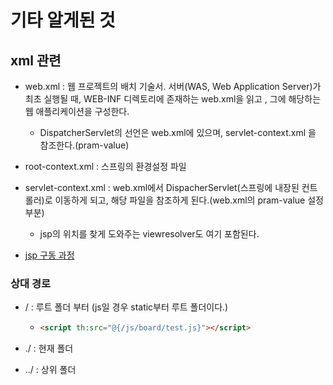 # 기타 알게된 것

## xml 관련

- web.xml : 웹 프로젝트의 배치 기술서. 서버(WAS, Web Application Server)가 최초 실행될 때, WEB-INF 디렉토리에 존재하는 web.xml을 읽고 , 그에 해당하는 웹 애플리케이션을 구성한다.
  - DispatcherServlet의 선언은 web.xml에 있으며, servlet-context.xml 을 참조한다.(pram-value)
- root-context.xml : 스프링의 환경설정 파일
- servlet-context.xml : web.xml에서 DispacherServlet(스프링에 내장된 컨트롤러)로 이동하게 되고, 해당 파일을 참조하게 된다.(web.xml의 pram-value 설정 부분)
  - jsp의 위치를 찾게 도와주는 viewresolver도 여기 포함된다.

- [jsp 구동 과정](https://doublesprogramming.tistory.com/84)

### 상대 경로 

- / : 루트 폴더 부터 (js일 경우 static부터 루트 폴더이다.)

  - ```html
    <script th:src="@{/js/board/test.js}"></script>	
    ```

- ./ : 현재 폴더

- ../ : 상위 폴더